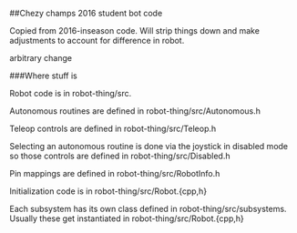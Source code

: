 ##Chezy champs 2016 student bot code

Copied from 2016-inseason code.  Will strip things down and make adjustments to account for difference in robot.

arbitrary change

###Where stuff is

Robot code is in robot-thing/src.

Autonomous routines are defined in robot-thing/src/Autonomous.h

Teleop controls are defined in robot-thing/src/Teleop.h

Selecting an autonomous routine is done via the joystick in disabled mode so those controls are defined in robot-thing/src/Disabled.h

Pin mappings are defined in robot-thing/src/RobotInfo.h

Initialization code is in robot-thing/src/Robot.{cpp,h}

Each subsystem has its own class defined in robot-thing/src/subsystems.  Usually these get instantiated in robot-thing/src/Robot.{cpp,h}
